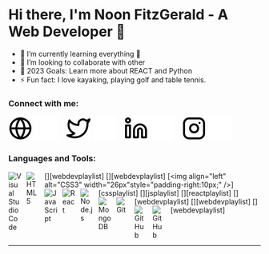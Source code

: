 # Hi there, I'm Noon FitzGerald - A Web Developer 👋 

- 🌱 I’m currently learning everything 🤣
- 👯 I’m looking to collaborate with other 
- 🥅 2023 Goals: Learn more about REACT and Python 
- ⚡ Fun fact: I love kayaking, playing golf and table tennis.


### Connect with me:

[![website](./img/globe-light.svg)](https://codestackr.com#gh-light-mode-only)
[![website](./img/globe-dark.svg)](https://codestackr.com#gh-dark-mode-only)
&nbsp;&nbsp;
[![website](./img/twitter-light.svg)](https://twitter.com/codestackr#gh-light-mode-only)
[![website](./img/twitter-dark.svg)](https://twitter.com/codestackr#gh-dark-mode-only)
&nbsp;&nbsp;
[![website](./img/linkedin-light.svg)](https://linkedin.com/in/codeSTACKr#gh-light-mode-only)
[![website](./img/linkedin-dark.svg)](https://linkedin.com/in/codeSTACKr#gh-dark-mode-only)
&nbsp;&nbsp;
[![website](./img/instagram-light.svg)](https://instagram.com/codeSTACKr#gh-light-mode-only)
[![website](./img/instagram-dark.svg)](https://instagram.com/codeSTACKr#gh-dark-mode-only)

### Languages and Tools:

[<img align="left" alt="Visual Studio Code" width="26px" style="padding-right:10px;" />][webdevplaylist]
[<img align="left" alt="HTML5" width="26px" style="padding-right:10px;" />][webdevplaylist]
[<img align="left" alt="CSS3" width="26px"style="padding-right:10px;" />][cssplaylist]
[<img align="left" alt="JavaScript" width="26px" style="padding-right:10px;" />][jsplaylist]
[<img align="left" alt="React" width="26px" style="padding-right:10px;" />][reactplaylist]
[<img align="left" alt="Node.js" width="26px" style="padding-right:10px;" />][webdevplaylist]
[<img align="left" alt="MongoDB" width="26px" style="padding-right:10px;" />][webdevplaylist]
[<img align="left" alt="Git" width="26px"  style="padding-right:10px;" />][webdevplaylist]
[<img align="left" alt="GitHub" width="26px" src="https://user-images.githubusercontent.com/3369400/139447912-e0f43f33-6d9f-45f8-be46-2df5bbc91289.png" style="padding-right:10px;" />](https://www.youtube.com/playlist?list=PLkwxH9e_vrAJ0WbEsFA9W3I1W-g_BTsbt#gh-dark-mode-only)
[<img align="left" alt="GitHub" width="26px" src="https://user-images.githubusercontent.com/3369400/139448065-39a229ba-4b06-434b-bc67-616e2ed80c8f.png" style="padding-right:10px;" />](https://www.youtube.com/playlist?list=PLkwxH9e_vrAJ0WbEsFA9W3I1W-g_BTsbt#gh-light-mode-only)


<br />
<br />

---

[website]: https://codeSTACKr.com
[twitter]: https://twitter.com/FitzgeraldNoon
[instagram]: https://instagram.com/zvnnoony
[linkedin]: www.linkedin.com/in/noonfitzgerald

